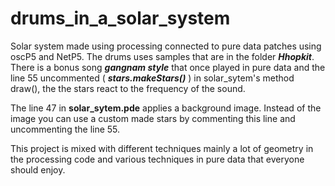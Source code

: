 # drums_in_a_solar_system
Solar system made using processing connected to pure data patches using oscP5 and NetP5. 
The drums uses samples that are in the folder ***Hhopkit***. There is a bonus song ***gangnam style*** that once played in 
pure data and the line 55 uncommented ( ***stars.makeStars()*** ) in solar_sytem's method draw(), the the stars react to the
frequency of the sound. 

The line 47 in **solar_sytem.pde** applies a background image. Instead of the image you can use a custom made stars
by commenting this line and uncommenting the line 55.

This project is mixed with different techniques mainly a lot of geometry in the processing code and various techniques in
pure data that everyone should enjoy.
